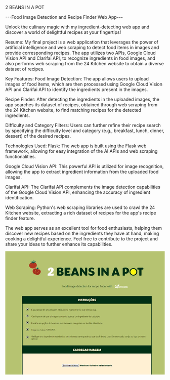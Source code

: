 2 BEANS IN A POT

---Food Image Detection and Recipe Finder Web App---


Unlock the culinary magic with my ingredient-detecting web app and discover a world of delightful recipes at your fingertips!



Resume:
My final project is a web application that leverages the power of artificial intelligence and web scraping to detect food items in images and provide corresponding recipes. The app utilizes two APIs, Google Cloud Vision API and Clarifai API, to recognize ingredients in food images, and also performs web scraping from the 24 Kitchen website to obtain a diverse dataset of recipes.



Key Features:
Food Image Detection: The app allows users to upload images of food items, which are then processed using Google Cloud Vision API and Clarifai API to identify the ingredients present in the images.

Recipe Finder: After detecting the ingredients in the uploaded images, the app searches its dataset of recipes, obtained through web scraping from the 24 Kitchen website, to find matching recipes for the detected ingredients.

Difficulty and Category Filters: Users can further refine their recipe search by specifying the difficulty level and category (e.g., breakfast, lunch, dinner, dessert) of the desired recipes.



Technologies Used:
Flask: The web app is built using the Flask web framework, allowing for easy integration of the AI APIs and web scraping functionalities.

Google Cloud Vision API: This powerful API is utilized for image recognition, allowing the app to extract ingredient information from the uploaded food images.

Clarifai API: The Clarifai API complements the image detection capabilities of the Google Cloud Vision API, enhancing the accuracy of ingredient identification.

Web Scraping: Python's web scraping libraries are used to crawl the 24 Kitchen website, extracting a rich dataset of recipes for the app's recipe finder feature.


The web app serves as an excellent tool for food enthusiasts, helping them discover new recipes based on the ingredients they have at hand, making cooking a delightful experience. Feel free to contribute to the project and share your ideas to further enhance its capabilities.

![Alt Text](Demo_web_app_images/Demo_web_app_1.jpg)

